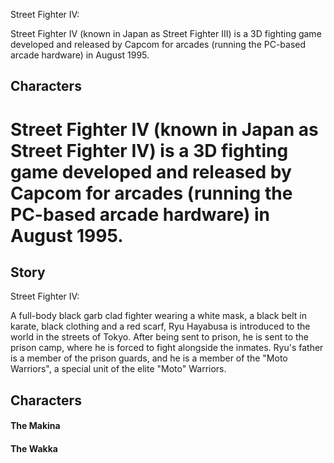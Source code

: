 Street Fighter IV:  
     
   Street Fighter IV (known in Japan as  Street Fighter III) is a 3D fighting game developed and released by Capcom for arcades (running the PC-based arcade hardware) in August 1995.
  
  

## Characters

#    Street Fighter IV (known in Japan as  Street Fighter IV) is a 3D fighting game developed and released by Capcom for arcades (running the PC-based arcade hardware) in August 1995.            
   

## Story

Street Fighter IV:  

A full-body black garb clad fighter wearing a white mask, a black belt in karate, black clothing and a red scarf, Ryu Hayabusa is introduced to the world in the streets of Tokyo. After being sent to prison, he is sent to the prison camp, where he is forced to fight alongside the inmates. Ryu's father is a member of the prison guards, and he is a member of the "Moto Warriors", a special unit of the elite "Moto" Warriors.    
  

## Characters

#### The Makina

#### The                        Wakka
